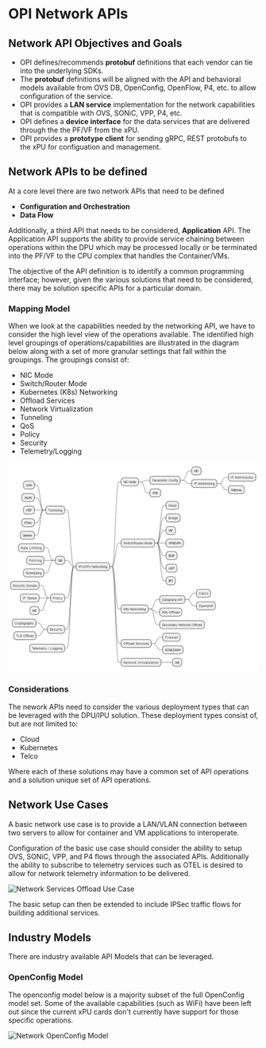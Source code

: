# OPI Network APIs

## Network API Objectives and Goals

- OPI defines/recommends __protobuf__ definitions that each vendor can tie into the underlying SDKs.
- The __protobuf__ definitions will be aligned with the API and behavioral models available from OVS DB, OpenConfig, OpenFlow, P4, etc. to allow configuration of the service.
- OPI provides a __LAN service__ implementation for the network capabilities that is compatible with OVS, SONiC, VPP, P4, etc.
- OPI defines a __device interface__ for the data services that are delivered through the the PF/VF from the xPU.
- OPI provides a __prototype client__ for sending gRPC, REST protobufs to the xPU for configuation and management.

## Network APIs to be defined

At a core level there are two network APIs that need to be defined

- __Configuration and Orchestration__
- __Data Flow__

Additionally, a third API that needs to be considered, __Application__ API.  The Application API supports the ability to provide service chaining between operations within the DPU which may be processed locally or be terminated into the PF/VF to the CPU complex that handles the Container/VMs.

The objective of the API definition is to identify a common programming interface; however, given the various solutions that need to be considered, there may be solution specific APIs for a particular domain.

### Mapping Model

When we look at the capabilities needed by the networking API, we have to consider the high level view of the operations available.  The identified high level groupings of operations/capabilities are illustrated in the diagram below along with a set of more granular settings that fall within the groupings.  The groupings consist of:

- NIC Mode
- Switch/Router Mode
- Kubernetes (K8s) Networking
- Offload Services
- Network Virtualization
- Tunneling
- QoS
- Policy
- Security
- Telemetry/Logging

![Network Mapping Model](Networking-tree.png)

### Considerations

The nework APIs need to consider the various deployment types that can be leveraged with the DPU/IPU solution.  These deployment types consist of, but are not limited to:

- Cloud
- Kubernetes
- Telco

Where each of these solutions may have a common set of API operations and a solution unique set of API operations.

## Network Use Cases

A basic network use case is to provide a LAN/VLAN connection between two servers to allow for container and VM applications to interoperate.

Configuration of the basic use case should consider the ability to setup OVS, SONiC, VPP, and P4 flows through the associated APIs.  Additionally the ability to subscribe to telemetry services such as OTEL is desired to allow for network telemetry information to be delivered.

![Network Services Offload Use Case](../doc/images/API-Network-Use-Case.png)

The basic setup can then be extended to include IPSec traffic flows for building additional services.

## Industry Models

There are industry available API Models that can be leveraged.

### OpenConfig Model

The openconfig model below is a majority subset of the full OpenConfig model set.  Some of the available capabilities (such as WiFi) have been left out since the current xPU cards don't currently have support for those specific operations.

![Network OpenConfig Model](OpenConfig-Model.png)
